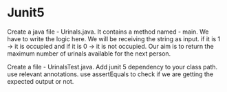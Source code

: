 # Junit5
Create a java file - Urinals.java.
It contains a method named - main.
We have to write the logic here.
We will be receiving the string as input.
if it is 1 -> it is occupied and if it is 0 -> it is not occupied.
Our aim is to return the maximum number of urinals available for the next person.


Create a file - UrinalsTest.java.
Add junit 5 dependency to your class path.
use relevant annotations.
use assertEquals to check if we are getting the expected output or not.

